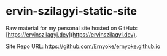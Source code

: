 # ervin-szilagyi-static-site

Raw material for my personal site hosted on GitHub: [https://ervinszilagyi.dev](https://ervinszilagyi.dev).

Site Repo URL: https://github.com/Ernyoke/ernyoke.github.io
